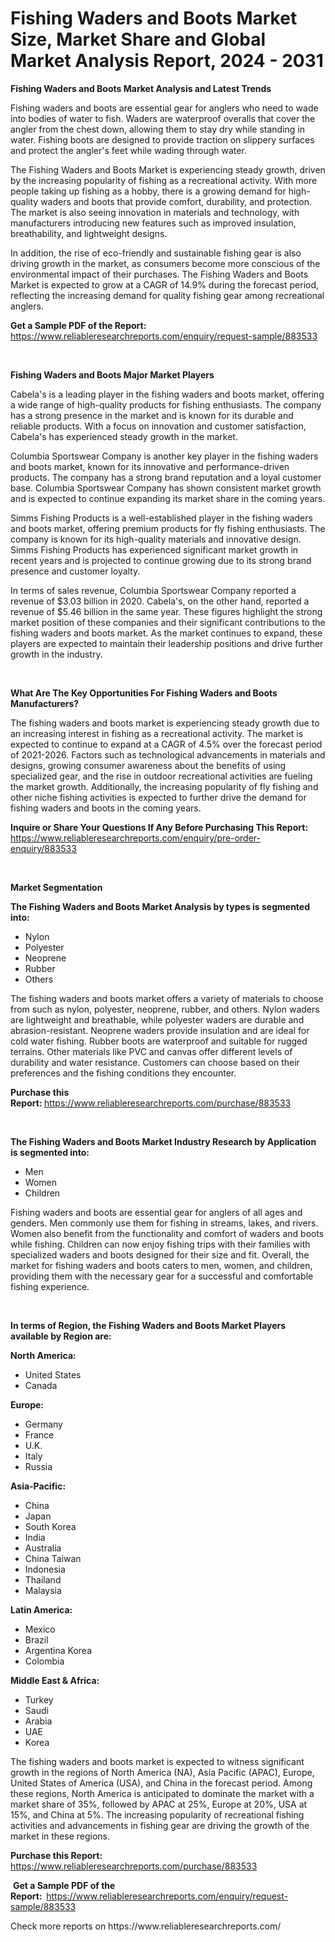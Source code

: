 <p><h1>Fishing Waders and Boots Market Size, Market Share and Global Market Analysis Report, 2024 - 2031</h1></p><p><strong>Fishing Waders and Boots Market Analysis and Latest Trends</strong></p>
<p><p>Fishing waders and boots are essential gear for anglers who need to wade into bodies of water to fish. Waders are waterproof overalls that cover the angler from the chest down, allowing them to stay dry while standing in water. Fishing boots are designed to provide traction on slippery surfaces and protect the angler's feet while wading through water.</p><p>The Fishing Waders and Boots Market is experiencing steady growth, driven by the increasing popularity of fishing as a recreational activity. With more people taking up fishing as a hobby, there is a growing demand for high-quality waders and boots that provide comfort, durability, and protection. The market is also seeing innovation in materials and technology, with manufacturers introducing new features such as improved insulation, breathability, and lightweight designs.</p><p>In addition, the rise of eco-friendly and sustainable fishing gear is also driving growth in the market, as consumers become more conscious of the environmental impact of their purchases. The Fishing Waders and Boots Market is expected to grow at a CAGR of 14.9% during the forecast period, reflecting the increasing demand for quality fishing gear among recreational anglers.</p></p>
<p><strong>Get a Sample PDF of the Report:&nbsp;</strong> <a href="https://www.reliableresearchreports.com/enquiry/request-sample/883533">https://www.reliableresearchreports.com/enquiry/request-sample/883533</a></p>
<p>&nbsp;</p>
<p><strong>Fishing Waders and Boots Major Market Players</strong></p>
<p><p>Cabela's is a leading player in the fishing waders and boots market, offering a wide range of high-quality products for fishing enthusiasts. The company has a strong presence in the market and is known for its durable and reliable products. With a focus on innovation and customer satisfaction, Cabela's has experienced steady growth in the market.</p><p>Columbia Sportswear Company is another key player in the fishing waders and boots market, known for its innovative and performance-driven products. The company has a strong brand reputation and a loyal customer base. Columbia Sportswear Company has shown consistent market growth and is expected to continue expanding its market share in the coming years.</p><p>Simms Fishing Products is a well-established player in the fishing waders and boots market, offering premium products for fly fishing enthusiasts. The company is known for its high-quality materials and innovative design. Simms Fishing Products has experienced significant market growth in recent years and is projected to continue growing due to its strong brand presence and customer loyalty.</p><p>In terms of sales revenue, Columbia Sportswear Company reported a revenue of $3.03 billion in 2020. Cabela's, on the other hand, reported a revenue of $5.46 billion in the same year. These figures highlight the strong market position of these companies and their significant contributions to the fishing waders and boots market. As the market continues to expand, these players are expected to maintain their leadership positions and drive further growth in the industry.</p></p>
<p>&nbsp;</p>
<p><strong>What Are The Key Opportunities For Fishing Waders and Boots Manufacturers?</strong></p>
<p><p>The fishing waders and boots market is experiencing steady growth due to an increasing interest in fishing as a recreational activity. The market is expected to continue to expand at a CAGR of 4.5% over the forecast period of 2021-2026. Factors such as technological advancements in materials and designs, growing consumer awareness about the benefits of using specialized gear, and the rise in outdoor recreational activities are fueling the market growth. Additionally, the increasing popularity of fly fishing and other niche fishing activities is expected to further drive the demand for fishing waders and boots in the coming years.</p></p>
<p><strong>Inquire or Share Your Questions If Any Before Purchasing This Report:</strong> <a href="https://www.reliableresearchreports.com/enquiry/pre-order-enquiry/883533">https://www.reliableresearchreports.com/enquiry/pre-order-enquiry/883533</a></p>
<p>&nbsp;</p>
<p><strong>Market Segmentation</strong></p>
<p><strong>The Fishing Waders and Boots Market Analysis by types is segmented into:</strong></p>
<p><ul><li>Nylon</li><li>Polyester</li><li>Neoprene</li><li>Rubber</li><li>Others</li></ul></p>
<p><p>The fishing waders and boots market offers a variety of materials to choose from such as nylon, polyester, neoprene, rubber, and others. Nylon waders are lightweight and breathable, while polyester waders are durable and abrasion-resistant. Neoprene waders provide insulation and are ideal for cold water fishing. Rubber boots are waterproof and suitable for rugged terrains. Other materials like PVC and canvas offer different levels of durability and water resistance. Customers can choose based on their preferences and the fishing conditions they encounter.</p></p>
<p><strong>Purchase this Report:&nbsp;</strong><a href="https://www.reliableresearchreports.com/purchase/883533">https://www.reliableresearchreports.com/purchase/883533</a></p>
<p>&nbsp;</p>
<p><strong>The Fishing Waders and Boots Market Industry Research by Application is segmented into:</strong></p>
<p><ul><li>Men</li><li>Women</li><li>Children</li></ul></p>
<p><p>Fishing waders and boots are essential gear for anglers of all ages and genders. Men commonly use them for fishing in streams, lakes, and rivers. Women also benefit from the functionality and comfort of waders and boots while fishing. Children can now enjoy fishing trips with their families with specialized waders and boots designed for their size and fit. Overall, the market for fishing waders and boots caters to men, women, and children, providing them with the necessary gear for a successful and comfortable fishing experience.</p></p>
<p>&nbsp;</p>
<p><strong>In terms of Region, the Fishing Waders and Boots Market Players available by Region are:</strong></p>
<p>
    <p> <strong> North America: </strong>
        <ul>
            <li>United States</li>
            <li>Canada</li>
        </ul>
        </p> 
    <p> <strong> Europe: </strong>
        <ul>
            <li>Germany</li>
            <li>France</li>
            <li>U.K.</li>
            <li>Italy</li>
            <li>Russia</li>
        </ul>
        </p> 
    <p> <strong> Asia-Pacific: </strong>
        <ul>
            <li>China</li>
            <li>Japan</li>
            <li>South Korea</li>
            <li>India</li>
            <li>Australia</li>
            <li>China Taiwan</li>
            <li>Indonesia</li>
            <li>Thailand</li>
            <li>Malaysia</li>
        </ul>
        </p> 
    <p> <strong> Latin America: </strong>
        <ul>
            <li>Mexico</li>
            <li>Brazil</li>
            <li>Argentina Korea</li>
            <li>Colombia</li>
        </ul>
        </p> 
    <p> <strong> Middle East & Africa: </strong>
        <ul>
            <li>Turkey</li>
            <li>Saudi</li>
            <li>Arabia</li>
            <li>UAE</li>
            <li>Korea</li>
        </ul>
    </p>
    </p>
<p><p>The fishing waders and boots market is expected to witness significant growth in the regions of North America (NA), Asia Pacific (APAC), Europe, United States of America (USA), and China in the forecast period. Among these regions, North America is anticipated to dominate the market with a market share of 35%, followed by APAC at 25%, Europe at 20%, USA at 15%, and China at 5%. The increasing popularity of recreational fishing activities and advancements in fishing gear are driving the growth of the market in these regions.</p></p>
<p><strong>Purchase this Report: </strong><a href="https://www.reliableresearchreports.com/purchase/883533">https://www.reliableresearchreports.com/purchase/883533</a></p>
<p>&nbsp;<strong>Get a Sample PDF of the Report:&nbsp;&nbsp;</strong><a href="https://www.reliableresearchreports.com/enquiry/request-sample/883533">https://www.reliableresearchreports.com/enquiry/request-sample/883533</a></p>
<p><strong></strong></p>
<p>Check more reports on https://www.reliableresearchreports.com/</p>